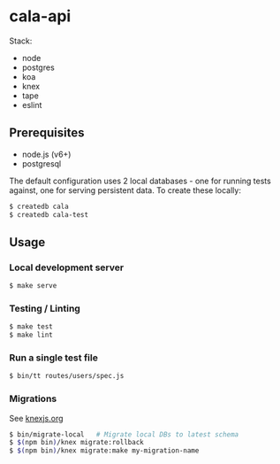 # cala-api


Stack:

- node
- postgres
- koa
- knex
- tape
- eslint

## Prerequisites

- node.js (v6+)
- postgresql

The default configuration uses 2 local databases - one for running tests
against, one for serving persistent data. To create these locally:

```bash
$ createdb cala
$ createdb cala-test
```

## Usage

### Local development server

```bash
$ make serve
```

### Testing / Linting

```bash
$ make test
$ make lint
```

### Run a single test file

```bash
$ bin/tt routes/users/spec.js
```

### Migrations

See [knexjs.org](http://knexjs.org/#Migrations)

```bash
$ bin/migrate-local   # Migrate local DBs to latest schema
$ $(npm bin)/knex migrate:rollback
$ $(npm bin)/knex migrate:make my-migration-name
```
